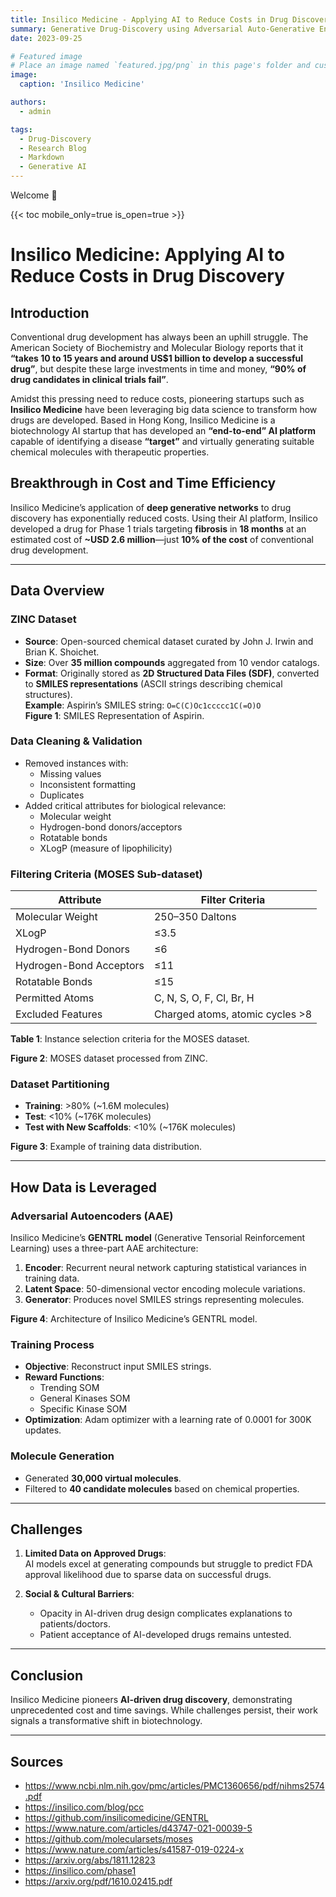 ```yaml
---
title: Insilico Medicine - Applying AI to Reduce Costs in Drug Discovery
summary: Generative Drug-Discovery using Adversarial Auto-Generative Encoders
date: 2023-09-25

# Featured image
# Place an image named `featured.jpg/png` in this page's folder and customize its options here.
image:
  caption: 'Insilico Medicine'

authors:
  - admin

tags:
  - Drug-Discovery
  - Research Blog
  - Markdown
  - Generative AI
---
```


Welcome 👋

{{< toc mobile_only=true is_open=true >}}

# Insilico Medicine: Applying AI to Reduce Costs in Drug Discovery

## Introduction

Conventional drug development has always been an uphill struggle. The American Society of Biochemistry and Molecular Biology reports that it **“takes 10 to 15 years and around US$1 billion to develop a successful drug”**, but despite these large investments in time and money, **“90% of drug candidates in clinical trials fail”**.

Amidst this pressing need to reduce costs, pioneering startups such as **Insilico Medicine** have been leveraging big data science to transform how drugs are developed. Based in Hong Kong, Insilico Medicine is a biotechnology AI startup that has developed an **“end-to-end” AI platform** capable of identifying a disease **“target”** and virtually generating suitable chemical molecules with therapeutic properties.

## Breakthrough in Cost and Time Efficiency

Insilico Medicine’s application of **deep generative networks** to drug discovery has exponentially reduced costs. Using their AI platform, Insilico developed a drug for Phase 1 trials targeting **fibrosis** in **18 months** at an estimated cost of **~USD 2.6 million**—just **10% of the cost** of conventional drug development.

---

## Data Overview

### ZINC Dataset
- **Source**: Open-sourced chemical dataset curated by John J. Irwin and Brian K. Shoichet.
- **Size**: Over **35 million compounds** aggregated from 10 vendor catalogs.
- **Format**: Originally stored as **2D Structured Data Files (SDF)**, converted to **SMILES representations** (ASCII strings describing chemical structures).  
  **Example**: Aspirin’s SMILES string: `O=C(C)Oc1ccccc1C(=O)O`  
  **Figure 1**: SMILES Representation of Aspirin.

### Data Cleaning & Validation
- Removed instances with:
  - Missing values
  - Inconsistent formatting
  - Duplicates
- Added critical attributes for biological relevance:
  - Molecular weight
  - Hydrogen-bond donors/acceptors
  - Rotatable bonds
  - XLogP (measure of lipophilicity)

### Filtering Criteria (MOSES Sub-dataset)
| Attribute                 | Filter Criteria                     |
|---------------------------|-------------------------------------|
| Molecular Weight          | 250–350 Daltons                    |
| XLogP                     | ≤3.5                               |
| Hydrogen-Bond Donors      | ≤6                                 |
| Hydrogen-Bond Acceptors   | ≤11                                |
| Rotatable Bonds           | ≤15                                |
| Permitted Atoms           | C, N, S, O, F, Cl, Br, H           |
| Excluded Features         | Charged atoms, atomic cycles >8    |
**Table 1**: Instance selection criteria for the MOSES dataset.  


**Figure 2**: MOSES dataset processed from ZINC.

### Dataset Partitioning
- **Training**: >80% (~1.6M molecules)
- **Test**: <10% (~176K molecules)
- **Test with New Scaffolds**: <10% (~176K molecules)  

**Figure 3**: Example of training data distribution.

---

## How Data is Leveraged

### Adversarial Autoencoders (AAE)
Insilico Medicine’s **GENTRL model** (Generative Tensorial Reinforcement Learning) uses a three-part AAE architecture:
1. **Encoder**: Recurrent neural network capturing statistical variances in training data.
2. **Latent Space**: 50-dimensional vector encoding molecule variations.
3. **Generator**: Produces novel SMILES strings representing molecules.

**Figure 4**: Architecture of Insilico Medicine’s GENTRL model.

### Training Process
- **Objective**: Reconstruct input SMILES strings.
- **Reward Functions**: 
  - Trending SOM
  - General Kinases SOM
  - Specific Kinase SOM
- **Optimization**: Adam optimizer with a learning rate of 0.0001 for 300K updates.

### Molecule Generation
- Generated **30,000 virtual molecules**.
- Filtered to **40 candidate molecules** based on chemical properties.

---

## Challenges

1. **Limited Data on Approved Drugs**:  
   AI models excel at generating compounds but struggle to predict FDA approval likelihood due to sparse data on successful drugs.

2. **Social & Cultural Barriers**:  
   - Opacity in AI-driven drug design complicates explanations to patients/doctors.  
   - Patient acceptance of AI-developed drugs remains untested.

---

## Conclusion

Insilico Medicine pioneers **AI-driven drug discovery**, demonstrating unprecedented cost and time savings. While challenges persist, their work signals a transformative shift in biotechnology.

---

## Sources
- <https://www.ncbi.nlm.nih.gov/pmc/articles/PMC1360656/pdf/nihms2574.pdf>
- <https://insilico.com/blog/pcc>
- <https://github.com/insilicomedicine/GENTRL>
- <https://www.nature.com/articles/d43747-021-00039-5>
- <https://github.com/molecularsets/moses>
- <https://www.nature.com/articles/s41587-019-0224-x>
- <https://arxiv.org/abs/1811.12823>
- <https://insilico.com/phase1>
- <https://arxiv.org/pdf/1610.02415.pdf>